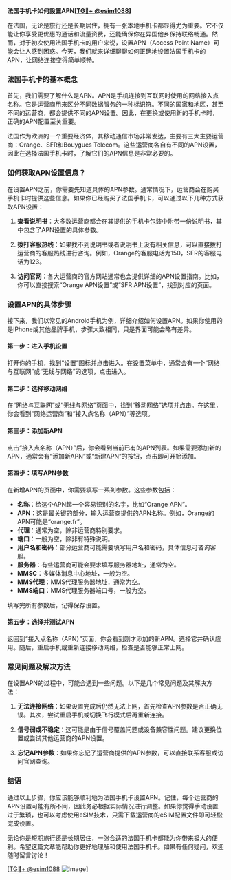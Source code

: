 **法国手机卡如何設置APN[[TG💪+ @esim1088](https://t.me/s/esim1088)]**

在法国，无论是旅行还是长期居住，拥有一张本地手机卡都显得尤为重要。它不仅能让你享受更优惠的通话和流量资费，还能确保你在异国他乡保持联络畅通。然而，对于初次使用法国手机卡的用户来说，设置APN（Access Point Name）可能会让人感到困惑。今天，我们就来详细聊聊如何正确地设置法国手机卡的APN，让网络连接变得简单顺畅。

### 法国手机卡的基本概念

首先，我们需要了解什么是APN。APN是手机连接到互联网时使用的网络接入点名称。它是运营商用来区分不同数据服务的一种标识符。不同的国家和地区，甚至不同的运营商，都会提供不同的APN设置。因此，在更换或使用新的手机卡时，正确的APN配置至关重要。

法国作为欧洲的一个重要经济体，其移动通信市场非常发达，主要有三大主要运营商：Orange、SFR和Bouygues Telecom。这些运营商各自有不同的APN设置，因此在选择法国手机卡时，了解它们的APN信息是非常必要的。

### 如何获取APN设置信息？

在设置APN之前，你需要先知道具体的APN参数。通常情况下，运营商会在购买手机卡时提供这些信息。如果你已经购买了法国手机卡，可以通过以下几种方式获取APN设置：

1. **查看说明书**：大多数运营商都会在其提供的手机卡包装中附带一份说明书，其中包含了APN设置的具体参数。
   
2. **拨打客服热线**：如果找不到说明书或者说明书上没有相关信息，可以直接拨打运营商的客服热线进行咨询。例如，Orange的客服电话为150，SFR的客服电话为123。

3. **访问官网**：各大运营商的官方网站通常也会提供详细的APN设置指南。比如，你可以直接搜索“Orange APN设置”或“SFR APN设置”，找到对应的页面。

### 设置APN的具体步骤

接下来，我们以常见的Android手机为例，详细介绍如何设置APN。如果你使用的是iPhone或其他品牌手机，步骤大致相同，只是界面可能会略有差异。

#### 第一步：进入手机设置

打开你的手机，找到“设置”图标并点击进入。在设置菜单中，通常会有一个“网络与互联网”或“无线与网络”的选项，点击进入。

#### 第二步：选择移动网络

在“网络与互联网”或“无线与网络”页面中，找到“移动网络”选项并点击。在这里，你会看到“网络运营商”和“接入点名称（APN）”等选项。

#### 第三步：添加新APN

点击“接入点名称（APN）”后，你会看到当前已有的APN列表。如果需要添加新的APN，通常会有“添加新APN”或“新建APN”的按钮，点击即可开始添加。

#### 第四步：填写APN参数

在新增APN的页面中，你需要填写一系列参数。这些参数包括：

- **名称**：给这个APN起一个容易识别的名字，比如“Orange APN”。
- **APN**：这是最关键的部分，输入运营商提供的APN名称。例如，Orange的APN可能是“orange.fr”。
- **代理**：通常为空，除非运营商特别要求。
- **端口**：一般为空，除非有特殊说明。
- **用户名和密码**：部分运营商可能需要填写用户名和密码，具体信息可咨询客服。
- **服务器**：有些运营商可能会要求填写服务器地址，通常为空。
- **MMSC**：多媒体消息中心地址，一般为空。
- **MMS代理**：MMS代理服务器地址，通常为空。
- **MMS端口**：MMS代理服务器端口号，一般为空。

填写完所有参数后，记得保存设置。

#### 第五步：选择并测试APN

返回到“接入点名称（APN）”页面，你会看到刚才添加的新APN。选择它并确认应用。随后，重启手机或重新连接移动网络，检查是否能够正常上网。

### 常见问题及解决方法

在设置APN的过程中，可能会遇到一些问题。以下是几个常见问题及其解决方法：

1. **无法连接网络**：如果设置完成后仍然无法上网，首先检查APN参数是否正确无误。其次，尝试重启手机或切换飞行模式后再重新连接。

2. **信号弱或不稳定**：这可能是由于信号覆盖问题或设备兼容性问题。建议更换位置或尝试其他运营商的APN设置。

3. **忘记APN参数**：如果你忘记了运营商提供的APN参数，可以直接联系客服或访问官网查询。

### 结语

通过以上步骤，你应该能够顺利地为法国手机卡设置APN。记住，每个运营商的APN设置可能有所不同，因此务必根据实际情况进行调整。如果你觉得手动设置过于繁琐，也可以考虑使用eSIM技术，只需下载运营商的eSIM配置文件即可轻松完成设置。

无论你是短期旅行还是长期居住，一张合适的法国手机卡都能为你带来极大的便利。希望这篇文章能帮助你更好地理解和使用法国手机卡。如果有任何疑问，欢迎随时留言讨论！

[[TG💪+ @esim1088](https://t.me/s/esim1088) ![Image](https://i.postimg.cc/4NQfJmqS/Snipaste-2025-05-13-00-14-12.png)]